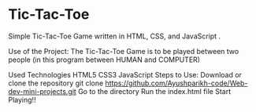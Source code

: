 # Tic-Tac-Toe
Simple Tic-Tac-Toe Game written in HTML, CSS, and JavaScript .

Use of the Project:
The Tic-Tac-Toe Game is to be played between two people (in this program between HUMAN and COMPUTER)

Used Technologies
HTML5
CSS3
JavaScript
Steps to Use:
Download or clone the repository
git clone https://github.com/Ayushparikh-code/Web-dev-mini-projects.git
Go to the directory
Run the index.html file
Start Playing!!
